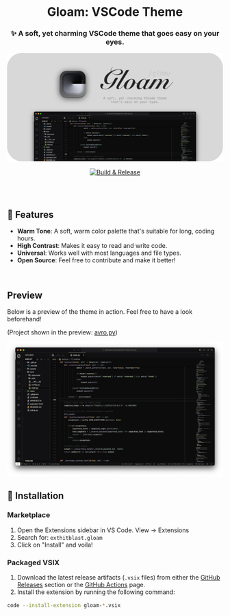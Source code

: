 <div align="center">

# Gloam: VSCode Theme
### ✨ A soft, yet charming VSCode theme that goes easy on your eyes.

<img src="assets/banner.png" style="width: 800px; height: auto;">

<br>

[![Build & Release](https://github.com/hitblast/Gloam/actions/workflows/build.yml/badge.svg)](https://github.com/hitblast/Gloam/actions/workflows/build.yml)

<br><br>

</div>

## 🌟 Features

- **Warm Tone**: A soft, warm color palette that's suitable for long, coding hours.
- **High Contrast**: Makes it easy to read and write code.
- **Universal**: Works well with most languages and file types.
- **Open Source**: Feel free to contribute and make it better!

<br>

##  Preview

Below is a preview of the theme in action. Feel free to have a look beforehand!

(Project shown in the preview: [avro.py](https://github.com/hitblast/avro.py))

<img src="assets/preview.png">

<br>

## 🔨 Installation

### Marketplace
1. Open the Extensions sidebar in VS Code. View → Extensions
2. Search for: `exthitblast.gloam`
3. Click on "Install" and voila!

### Packaged VSIX
1. Download the latest release artifacts (`.vsix` files) from either the [GitHub Releases](https://github.com/hitblast/Gloam/releases) section or the [GitHub Actions](https://github.com/hitblast/Gloam/actions) page.
2. Install the extension by running the following command:
```bash
code --install-extension gloam-*.vsix
```
